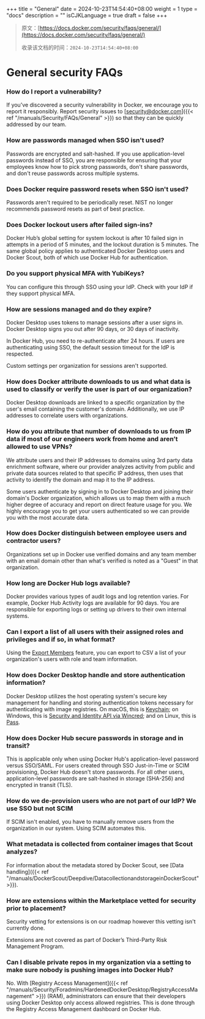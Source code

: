 +++
title = "General"
date = 2024-10-23T14:54:40+08:00
weight = 1
type = "docs"
description = ""
isCJKLanguage = true
draft = false
+++

> 原文：[https://docs.docker.com/security/faqs/general/](https://docs.docker.com/security/faqs/general/)
>
> 收录该文档的时间：`2024-10-23T14:54:40+08:00`

# General security FAQs

### How do I report a vulnerability?

If you’ve discovered a security vulnerability in Docker, we encourage you to report it responsibly. Report security issues to [security@docker.com]({{< ref "/manuals/Security/FAQs/General" >}}) so that they can be quickly addressed by our team.

### How are passwords managed when SSO isn't used?

Passwords are encrypted and salt-hashed. If you use application-level passwords instead of SSO, you are responsible for ensuring that your employees know how to pick strong passwords, don't share passwords, and don't reuse passwords across multiple systems.

### Does Docker require password resets when SSO isn't used?

Passwords aren't required to be periodically reset. NIST no longer recommends password resets as part of best practice.

### Does Docker lockout users after failed sign-ins?

Docker Hub’s global setting for system lockout is after 10 failed sign in attempts in a period of 5 minutes, and the lockout duration is 5 minutes. The same global policy applies to authenticated Docker Desktop users and Docker Scout, both of which use Docker Hub for authentication.

### Do you support physical MFA with YubiKeys?

You can configure this through SSO using your IdP. Check with your IdP if they support physical MFA.

### How are sessions managed and do they expire?

Docker Desktop uses tokens to manage sessions after a user signs in. Docker Desktop signs you out after 90 days, or 30 days of inactivity.

In Docker Hub, you need to re-authenticate after 24 hours. If users are authenticating using SSO, the default session timeout for the IdP is respected.

Custom settings per organization for sessions aren't supported.

### How does Docker attribute downloads to us and what data is used to classify or verify the user is part of our organization?

Docker Desktop downloads are linked to a specific organization by the user's email containing the customer's domain. Additionally, we use IP addresses to correlate users with organizations.

### How do you attribute that number of downloads to us from IP data if most of our engineers work from home and aren’t allowed to use VPNs?

We attribute users and their IP addresses to domains using 3rd party data enrichment software, where our provider analyzes activity from public and private data sources related to that specific IP address, then uses that activity to identify the domain and map it to the IP address.

Some users authenticate by signing in to Docker Desktop and joining their domain's Docker organization, which allows us to map them with a much higher degree of accuracy and report on direct feature usage for you. We highly encourage you to get your users authenticated so we can provide you with the most accurate data.

### How does Docker distinguish between employee users and contractor users?

Organizations set up in Docker use verified domains and any team member with an email domain other than what's verified is noted as a "Guest" in that organization.

### How long are Docker Hub logs available?

Docker provides various types of audit logs and log retention varies. For example, Docker Hub Activity logs are available for 90 days. You are responsible for exporting logs or setting up drivers to their own internal systems.

### Can I export a list of all users with their assigned roles and privileges and if so, in what format?

Using the [Export Members](https://docs.docker.com/admin/organization/members/#export-members) feature, you can export to CSV a list of your organization's users with role and team information.

### How does Docker Desktop handle and store authentication information?

Docker Desktop utilizes the host operating system's secure key management for handling and storing authentication tokens necessary for authenticating with image registries. On macOS, this is [Keychain](https://support.apple.com/guide/security/keychain-data-protection-secb0694df1a/web); on Windows, this is [Security and Identity API via Wincred](https://learn.microsoft.com/en-us/windows/win32/api/wincred/); and on Linux, this is [Pass](https://www.passwordstore.org/).

### How does Docker Hub secure passwords in storage and in transit?

This is applicable only when using Docker Hub's application-level password versus SSO/SAML. For users created through SSO Just-in-Time or SCIM provisioning, Docker Hub doesn't store passwords. For all other users, application-level passwords are salt-hashed in storage (SHA-256) and encrypted in transit (TLS).

### How do we de-provision users who are not part of our IdP? We use SSO but not SCIM

If SCIM isn't enabled, you have to manually remove users from the organization in our system. Using SCIM automates this.

### What metadata is collected from container images that Scout analyzes?

For information about the metadata stored by Docker Scout, see [Data handling]({{< ref "/manuals/DockerScout/Deepdive/DatacollectionandstorageinDockerScout" >}}).

### How are extensions within the Marketplace vetted for security prior to placement?

Security vetting for extensions is on our roadmap however this vetting isn't currently done.

Extensions are not covered as part of Docker’s Third-Party Risk Management Program.

### Can I disable private repos in my organization via a setting to make sure nobody is pushing images into Docker Hub?

No. With [Registry Access Management]({{< ref "/manuals/Security/Foradmins/HardenedDockerDesktop/RegistryAccessManagement" >}}) (RAM), administrators can ensure that their developers using Docker Desktop only access allowed registries. This is done through the Registry Access Management dashboard on Docker Hub.
